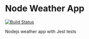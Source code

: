 # Node Weather App
[![Build Status](https://travis-ci.org/davidrfreeman/node_weather_app.svg?branch=master)](https://travis-ci.org/davidrfreeman/node_weather_app)

Nodejs weather app with Jest tests
